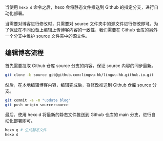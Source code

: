 当使用 `hexo d` 命令之后，hexo 会将静态文件推送到 Github 的指定分支，进行自动化部署。

当需要对博客进行修改时，只需要对 source 文件夹中的源文件进行修改即可。为了保证在不同设备上编辑上传博客内容的一致性，我们需要在 Github 仓库的另外一个分支中维护 source 文件夹中的源文件。

## 编辑博客流程

首先需要拉取 Github 仓库 source 分支的内容，保证 source 内容的同步最新。

```bash
git clone -b source git@github.com:lingwu-hb/lingwu-hb.github.io.git
```

然后，在本地编辑博客内容，编辑完成后，将修改推送到 Github 仓库 source 分支。

```bash
git commit -a -m "update blog"
git push origin source:source
```

最后，使用 hexo d 将最新的静态文件推送到 Github 仓库的 main 分支，进行自动化部署即可。

```bash
hexo g # 生成静态文件
hexo d
```
